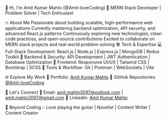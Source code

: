👋 Hi, I'm Amit Kumar Mahto (@Amit-loveCoding)
🚀 MERN Stack Developer | Problem Solver | Tech Enthusiast

🔥 About Me
Passionate about building scalable, high-performance web applications
Currently mastering backend optimization, API security, and advanced React.js patterns
Continuously exploring new technologies, clean code practices, and open-source contributions
Excited to collaborate on MERN stack projects and real-world problem-solving
🛠 Tech & Expertise
💻 Full-Stack Development: React.js | Node.js | Express.js | MongoDB | Redux Toolkit
🔐 Backend & Security: API Development | JWT Authentication | Database Optimization
🎨 Frontend: Responsive UI/UX | Tailwind CSS | Bootstrap | SCSS
🚀 Tools & Workflow: Git | Postman | WebSockets | Vite

🌐 Explore My Work
🔗 Portfolio: [Amit Kumar Mahto](https://amit-kumar-mahto-portfolio.netlify.app/)
🔗 GitHub Repositories: [@Amit-loveCoding](https://github.com/Amit-loveCoding)

🤝 Let's Connect
📧 Email: amit.mahto3097@outlook.com | amit.mahto3097@gmail.com
🔗 LinkedIn: [Amit Kumar Mahto](https://www.linkedin.com/in/amit-kumar-mahto-25437a295/)

🎸 Beyond Coding
🎶 Love playing the guitar | Novelist | Content Writer | Content Creator


